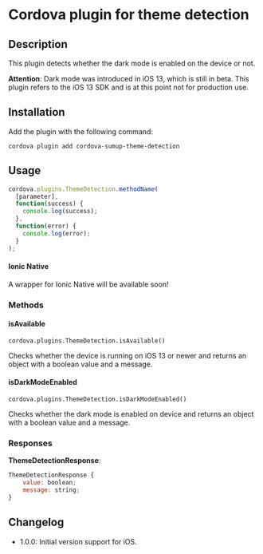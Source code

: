 # Cordova plugin for theme detection

## Description

This plugin detects whether the dark mode is enabled on the device or not.

**Attention**: Dark mode was introduced in iOS 13, which is still in beta.
This plugin refers to the iOS 13 SDK and is at this point not for production use.

## Installation

Add the plugin with the following command:

`cordova plugin add cordova-sumup-theme-detection`

## Usage

```js
cordova.plugins.ThemeDetection.methodName(
  [parameter],
  function(success) {
    console.log(success);
  },
  function(error) {
    console.log(error);
  }
);
```

#### Ionic Native

A wrapper for Ionic Native will be available soon!

### Methods

#### isAvailable

`cordova.plugins.ThemeDetection.isAvailable()`

Checks whether the device is running on iOS 13 or newer and returns an object with a boolean value and a message.

#### isDarkModeEnabled

`cordova.plugins.ThemeDetection.isDarkModeEnabled()`

Checks whether the dark mode is enabled on device and returns an object with a boolean value and a message.

### Responses

**ThemeDetectionResponse**:

```js
ThemeDetectionResponse {
    value: boolean;
    message: string;
}
```

## Changelog

- 1.0.0: Initial version support for iOS.
